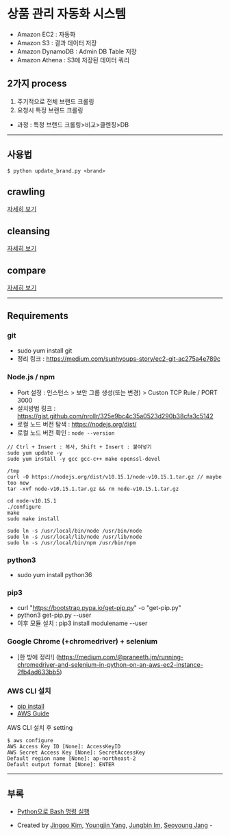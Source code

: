# 상품 관리 자동화 시스템
- Amazon EC2 : 자동화
- Amazon S3  : 결과 데이터 저장
- Amazon DynamoDB : Admin DB Table 저장
- Amazon Athena : S3에 저장된 데이터 쿼리

## 2가지 process
1. 주기적으로 전체 브랜드 크롤링 
2. 요청시 특정 브랜드 크롤링 
- 과정 : 특정 브랜드 크롤링>비교>클렌징>DB

* * *

## 사용법
```
$ python update_brand.py <brand>
```

## crawling
[자세히 보기](./crawling)

## cleansing
[자세히 보기](./cleansing)


## compare
[자세히 보기](./compare)

* * *

## Requirements
### git
- sudo yum install git
- 정리 링크 : https://medium.com/sunhyoups-story/ec2-git-ac275a4e789c

### Node.js / npm
- Port 설정 : 인스턴스 > 보안 그룹 생성(또는 변경) > Custon TCP Rule  / PORT 3000
- 설치방법 링크 : https://gist.github.com/nrollr/325e9bc4c35a0523d290b38cfa3c5142
- 로컬 노드 버전 탐색 : https://nodejs.org/dist/
- 로컬 노드 버전 확인 : ```node --version```

```
// Ctrl + Insert : 복사, Shift + Insert : 붙여넣기
sudo yum update -y
sudo yum install -y gcc gcc-c++ make openssl-devel

/tmp
curl -O https://nodejs.org/dist/v10.15.1/node-v10.15.1.tar.gz // maybe too new
tar -xvf node-v10.15.1.tar.gz && rm node-v10.15.1.tar.gz

cd node-v10.15.1
./configure
make
sudo make install

sudo ln -s /usr/local/bin/node /usr/bin/node
sudo ln -s /usr/local/lib/node /usr/lib/node
sudo ln -s /usr/local/bin/npm /usr/bin/npm
```

### python3
- sudo yum install python36

### pip3
- curl "https://bootstrap.pypa.io/get-pip.py" -o "get-pip.py"
- python3 get-pip.py --user
- 이후 모듈 설치 : pip3 install modulename --user

### Google Chrome (+chromedriver) + selenium
- [한 방에 정리!] (https://medium.com/@praneeth.jm/running-chromedriver-and-selenium-in-python-on-an-aws-ec2-instance-2fb4ad633bb5)

### AWS CLI 설치 
- [pip install](https://docs.aws.amazon.com/ko_kr/cli/latest/userguide/install-windows.html#awscli-install-windows-path) 
- [AWS Guide](https://docs.aws.amazon.com/ko_kr/cli/latest/userguide/cli-chap-tutorial.html)

AWS CLI 설치 후 setting
```
$ aws configure
AWS Access Key ID [None]: AccessKeyID
AWS Secret Access Key [None]: SecretAccessKey
Default region name [None]: ap-northeast-2
Default output format [None]: ENTER
```

* * *


## 부록
- [Python으로 Bash 명령 실행](https://www.journaldev.com/16140/python-system-command-os-subprocess-call)





- Created by [Jingoo Kim](https://github.com/Kimjingoo), [Youngjin Yang](https://github.com/ojin0611), [Jungbin Im](https://github.com/dlawjdqls10), [Seoyoung Jang](https://github.com/Seoyoung1202) -